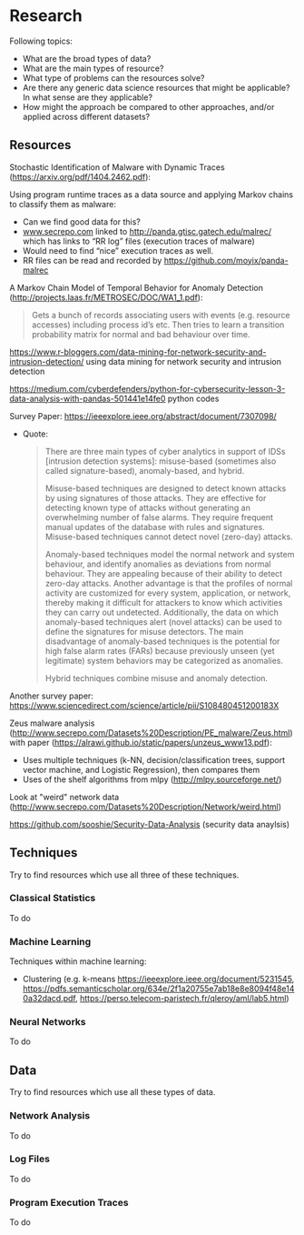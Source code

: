 # Research

Following topics:

  - What are the broad types of data?
  - What are the main types of resource?
  - What type of problems can the resources solve?
  - Are there any generic data science resources that might be applicable? In what sense are they applicable?
  - How might the approach be compared to other approaches, and/or applied across different datasets?

## Resources

Stochastic Identification of Malware with Dynamic Traces (https://arxiv.org/pdf/1404.2462.pdf):

Using program runtime traces as a data source and applying Markov chains to classify them as malware:
  - Can we find good data for this?
  - www.secrepo.com linked to http://panda.gtisc.gatech.edu/malrec/ which has links to “RR log” files (execution traces of malware)
  - Would need to find “nice” execution traces as well.
  - RR files can be read and recorded by https://github.com/moyix/panda-malrec

A Markov Chain Model of Temporal Behavior for Anomaly Detection (http://projects.laas.fr/METROSEC/DOC/WA1_1.pdf):

> Gets a bunch of records associating users with events (e.g. resource accesses) including process id’s etc. Then tries to learn a transition probability matrix for normal and bad behaviour over time.

https://www.r-bloggers.com/data-mining-for-network-security-and-intrusion-detection/  using data mining for network security and intrusion detection

https://medium.com/cyberdefenders/python-for-cybersecurity-lesson-3-data-analysis-with-pandas-501441e14fe0  python codes

Survey Paper: https://ieeexplore.ieee.org/abstract/document/7307098/

  - Quote:
    > There are three main types of cyber analytics in support of IDSs [intrusion detection systems]: misuse-based (sometimes also called signature-based), anomaly-based, and hybrid.
    >
    > Misuse-based techniques are designed to detect known attacks by using signatures of those attacks. They are effective for detecting known type of attacks without generating an overwhelming number of false alarms. They require frequent manual updates of the database with rules and signatures. Misuse-based techniques cannot detect novel (zero-day) attacks.
    >
    > Anomaly-based techniques model the normal network and system behaviour, and identify anomalies as deviations from normal behaviour. They are appealing because of their ability to detect zero-day attacks. Another advantage is that the profiles of normal activity are customized for every system, application, or network, thereby making it difficult for attackers to know which activities they can carry out undetected. Additionally, the data on which anomaly-based techniques alert (novel attacks) can be used to define the signatures for misuse detectors. The main disadvantage of anomaly-based techniques is the potential for high false alarm rates (FARs) because previously unseen (yet legitimate) system behaviors may be categorized as anomalies.
    >
    > Hybrid techniques combine misuse and anomaly detection.

Another survey paper: https://www.sciencedirect.com/science/article/pii/S108480451200183X

Zeus malware analysis (http://www.secrepo.com/Datasets%20Description/PE_malware/Zeus.html) with paper (https://alrawi.github.io/static/papers/unzeus_www13.pdf):

  - Uses multiple techniques (k-NN, decision/classification trees, support vector machine, and Logistic Regression), then compares them
  - Uses of the shelf algorithms from mlpy (http://mlpy.sourceforge.net/)

Look at "weird" network data (http://www.secrepo.com/Datasets%20Description/Network/weird.html)

https://github.com/sooshie/Security-Data-Analysis  (security data anaylsis) 

## Techniques

Try to find resources which use all three of these techniques.

### Classical Statistics

To do

### Machine Learning

Techniques within machine learning:

  - Clustering (e.g. k-means https://ieeexplore.ieee.org/document/5231545, https://pdfs.semanticscholar.org/634e/2f1a20755e7ab18e8e8094f48e140a32dacd.pdf, https://perso.telecom-paristech.fr/qleroy/aml/lab5.html)

### Neural Networks

To do

## Data

Try to find resources which use all these types of data.

### Network Analysis

To do

### Log Files

To do

### Program Execution Traces
To do
